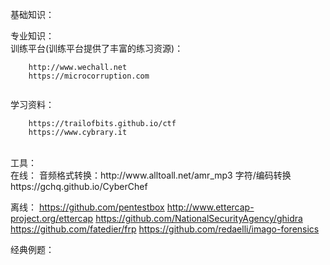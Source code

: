 基础知识：<br>

专业知识：<br>
    训练平台(训练平台提供了丰富的练习资源)：<br>

``` 
    http://www.wechall.net
    https://microcorruption.com
    
```

   学习资料：<br>
``` 
    https://trailofbits.github.io/ctf
    https://www.cybrary.it

```
 <br>
工具：<br>
在线：
    音频格式转换：http://www.alltoall.net/amr_mp3
    字符/编码转换https://gchq.github.io/CyberChef
    
离线：
https://github.com/pentestbox
http://www.ettercap-project.org/ettercap
https://github.com/NationalSecurityAgency/ghidra
https://github.com/fatedier/frp
https://github.com/redaelli/imago-forensics

经典例题：<br>
